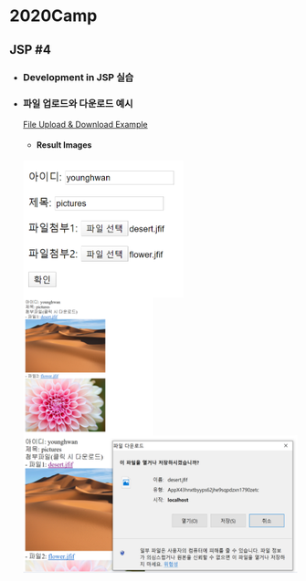 # 2020Camp

## JSP #4
 + ### Development in JSP 실습

 + ### 파일 업로드와 다운로드 예시
    [File Upload & Download Example](https://github.com/Younghwan-Lee/2020Camp/tree/master/jspProject4/WebContent/FileLoad)
    + #### Result Images
     <img src="https://github.com/Younghwan-Lee/2020Camp/blob/master/jspProject4/WebContent/FileLoad/index.PNG" align="left" height="241"        width="280" >
     <img src="https://github.com/Younghwan-Lee/2020Camp/blob/master/jspProject4/WebContent/FileLoad/result.PNG" align="left" height="241"        width="227" >
     <img src="https://github.com/Younghwan-Lee/2020Camp/blob/master/jspProject4/WebContent/FileLoad/down.PNG" align="left" height="241"        width="497" >
